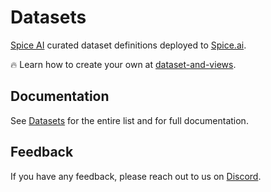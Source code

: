 # Datasets

[Spice AI](https://spice.ai/about-us) curated dataset definitions deployed to [Spice.ai](https://spice.ai).

🔥 Learn how to create your own at [dataset-and-views](https://docs.spice.ai/portal/apps/datasets-and-views).

## Documentation

See [Datasets](https://docs.spice.ai/getting-started/datasets) for the entire list and for full documentation.

## Feedback

If you have any feedback, please reach out to us on [Discord](https://discord.gg/PUCapX22En).
